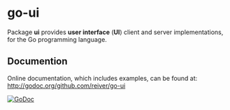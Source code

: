 # go-ui

Package **ui** provides **user interface** (**UI**) client and server implementations, for the Go programming language.

## Documention

Online documentation, which includes examples, can be found at: http://godoc.org/github.com/reiver/go-ui

[![GoDoc](https://godoc.org/github.com/reiver/go-ui?status.svg)](https://godoc.org/github.com/reiver/go-ui)

